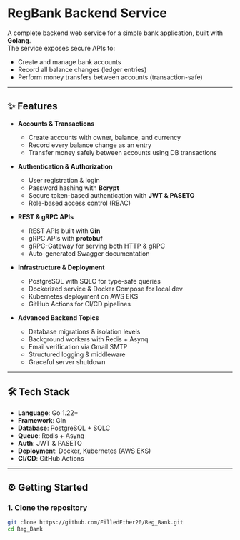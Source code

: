# RegBank Backend Service

A complete backend web service for a simple bank application, built with **Golang**.  
The service exposes secure APIs to:  
- Create and manage bank accounts  
- Record all balance changes (ledger entries)  
- Perform money transfers between accounts (transaction-safe)  

---

## ✨ Features

- **Accounts & Transactions**
  - Create accounts with owner, balance, and currency  
  - Record every balance change as an entry  
  - Transfer money safely between accounts using DB transactions  

- **Authentication & Authorization**
  - User registration & login  
  - Password hashing with **Bcrypt**  
  - Secure token-based authentication with **JWT & PASETO**  
  - Role-based access control (RBAC)  

- **REST & gRPC APIs**
  - REST APIs built with **Gin**  
  - gRPC APIs with **protobuf**  
  - gRPC-Gateway for serving both HTTP & gRPC  
  - Auto-generated Swagger documentation  

- **Infrastructure & Deployment**
  - PostgreSQL with SQLC for type-safe queries  
  - Dockerized service & Docker Compose for local dev  
  - Kubernetes deployment on AWS EKS  
  - GitHub Actions for CI/CD pipelines  

- **Advanced Backend Topics**
  - Database migrations & isolation levels  
  - Background workers with Redis + Asynq  
  - Email verification via Gmail SMTP  
  - Structured logging & middleware  
  - Graceful server shutdown  

---

## 🛠️ Tech Stack

- **Language**: Go 1.22+  
- **Framework**: Gin  
- **Database**: PostgreSQL + SQLC  
- **Queue**: Redis + Asynq  
- **Auth**: JWT & PASETO  
- **Deployment**: Docker, Kubernetes (AWS EKS)  
- **CI/CD**: GitHub Actions  

---

## ⚙️ Getting Started

### 1. Clone the repository
```bash
git clone https://github.com/FilledEther20/Reg_Bank.git
cd Reg_Bank
